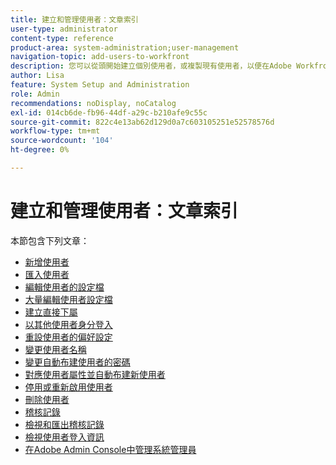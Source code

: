 ```yaml
---
title: 建立和管理使用者：文章索引
user-type: administrator
content-type: reference
product-area: system-administration;user-management
navigation-topic: add-users-to-workfront
description: 您可以從頭開始建立個別使用者，或複製現有使用者，以便在Adobe Workfront中新增使用者。
author: Lisa
feature: System Setup and Administration
role: Admin
recommendations: noDisplay, noCatalog
exl-id: 014cb6de-fb96-44df-a29c-b210afe9c55c
source-git-commit: 822c4e13ab62d129d0a7c603105251e52578576d
workflow-type: tm+mt
source-wordcount: '104'
ht-degree: 0%

---
```


# 建立和管理使用者：文章索引

<!-- Audited: 2/2024 -->

本節包含下列文章：

* [新增使用者](../../../administration-and-setup/add-users/create-and-manage-users/add-users.md)
* [匯入使用者](../../../administration-and-setup/add-users/create-and-manage-users/import-users.md)
* [編輯使用者的設定檔](../../../administration-and-setup/add-users/create-and-manage-users/edit-a-users-profile.md)
* [大量編輯使用者設定檔](../../../administration-and-setup/add-users/create-and-manage-users/edit-user-profiles-in-bulk.md)
* [建立直接下屬](../../../administration-and-setup/add-users/create-and-manage-users/create-direct-reports.md)
* [以其他使用者身分登入](../../../administration-and-setup/add-users/create-and-manage-users/log-in-as-another-user.md)
* [重設使用者的偏好設定](../../../administration-and-setup/add-users/create-and-manage-users/reset-a-users-preferences.md)
* [變更使用者名稱](../../../administration-and-setup/add-users/create-and-manage-users/change-a-username.md)
* [變更自動布建使用者的密碼](../../../administration-and-setup/add-users/create-and-manage-users/change-pw-auto-provisioned-user.md)
* [對應使用者屬性並自動布建新使用者](../../../administration-and-setup/add-users/create-and-manage-users/map-user-attributes.md)
* [停用或重新啟用使用者](../../../administration-and-setup/add-users/create-and-manage-users/deactivate-a-user.md)
* [刪除使用者](../../../administration-and-setup/add-users/create-and-manage-users/delete-a-user.md)
* [稽核記錄](../../../administration-and-setup/add-users/create-and-manage-users/audit-logs.md)
* [檢視和匯出稽核記錄](../../../administration-and-setup/add-users/create-and-manage-users/view-and-export-audit-logs.md)
* [檢視使用者登入資訊](../../../administration-and-setup/add-users/create-and-manage-users/view-user-login-info.md)
* [在Adobe Admin Console中管理系統管理員](../../../administration-and-setup/add-users/create-and-manage-users/admin-console.md)
